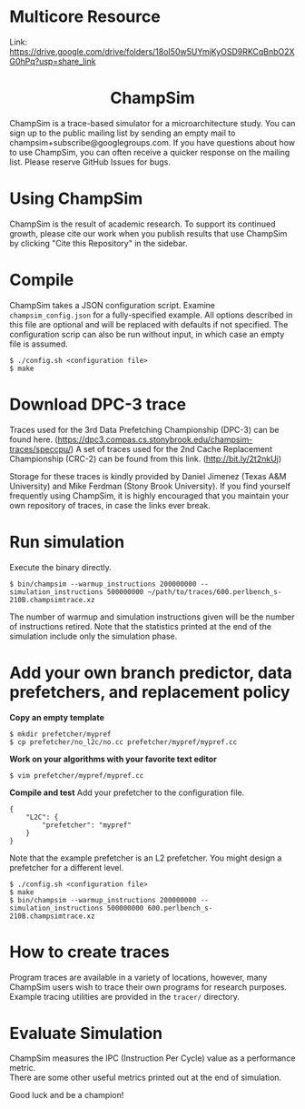 # Multicore Resource
Link: https://drive.google.com/drive/folders/18oI50w5UYmjKyOSD9RKCqBnbO2XG0hPq?usp=share_link 


<p align="center">
  <h1 align="center"> ChampSim </h1>
  <p> ChampSim is a trace-based simulator for a microarchitecture study. You can sign up to the public mailing list by sending an empty mail to champsim+subscribe@googlegroups.com. If you have questions about how to use ChampSim, you can often receive a quicker response on the mailing list. Please reserve GitHub Issues for bugs. <p>
</p>

# Using ChampSim

ChampSim is the result of academic research. To support its continued growth, please cite our work when you publish results that use ChampSim by clicking "Cite this Repository" in the sidebar.

# Compile

ChampSim takes a JSON configuration script. Examine `champsim_config.json` for a fully-specified example. All options described in this file are optional and will be replaced with defaults if not specified. The configuration scrip can also be run without input, in which case an empty file is assumed.
```
$ ./config.sh <configuration file>
$ make
```

# Download DPC-3 trace

Traces used for the 3rd Data Prefetching Championship (DPC-3) can be found here. (https://dpc3.compas.cs.stonybrook.edu/champsim-traces/speccpu/) A set of traces used for the 2nd Cache Replacement Championship (CRC-2) can be found from this link. (http://bit.ly/2t2nkUj)

Storage for these traces is kindly provided by Daniel Jimenez (Texas A&M University) and Mike Ferdman (Stony Brook University). If you find yourself frequently using ChampSim, it is highly encouraged that you maintain your own repository of traces, in case the links ever break.

# Run simulation

Execute the binary directly.
```
$ bin/champsim --warmup_instructions 200000000 --simulation_instructions 500000000 ~/path/to/traces/600.perlbench_s-210B.champsimtrace.xz
```

The number of warmup and simulation instructions given will be the number of instructions retired. Note that the statistics printed at the end of the simulation include only the simulation phase.

# Add your own branch predictor, data prefetchers, and replacement policy
**Copy an empty template**
```
$ mkdir prefetcher/mypref
$ cp prefetcher/no_l2c/no.cc prefetcher/mypref/mypref.cc
```

**Work on your algorithms with your favorite text editor**
```
$ vim prefetcher/mypref/mypref.cc
```

**Compile and test**
Add your prefetcher to the configuration file.
```
{
    "L2C": {
        "prefetcher": "mypref"
    }
}
```
Note that the example prefetcher is an L2 prefetcher. You might design a prefetcher for a different level.

```
$ ./config.sh <configuration file>
$ make
$ bin/champsim --warmup_instructions 200000000 --simulation_instructions 500000000 600.perlbench_s-210B.champsimtrace.xz
```

# How to create traces

Program traces are available in a variety of locations, however, many ChampSim users wish to trace their own programs for research purposes.
Example tracing utilities are provided in the `tracer/` directory.

# Evaluate Simulation

ChampSim measures the IPC (Instruction Per Cycle) value as a performance metric. <br>
There are some other useful metrics printed out at the end of simulation. <br>

Good luck and be a champion! <br>
